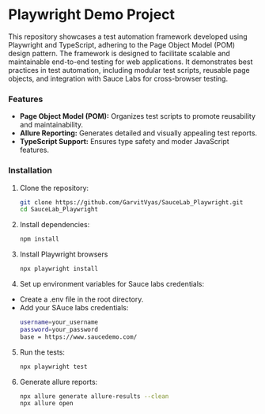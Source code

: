 # Playwright Demo Project

This repository showcases a test automation framework developed using Playwright and TypeScript, adhering to the Page Object Model (POM) design pattern. The framework is designed to facilitate scalable and maintainable end-to-end testing for web applications. It demonstrates best practices in test automation, including modular test scripts, reusable page objects, and integration with Sauce Labs for cross-browser testing.

### Features
- **Page Object Model (POM):** Organizes test scripts to promote reusability and maintainability.
- **Allure Reporting:** Generates detailed and visually appealing test reports.
- **TypeScript Support:** Ensures type safety and moder JavaScript features.

### Installation

1. Clone the repository:
   ```bash
   git clone https://github.com/GarvitVyas/SauceLab_Playwright.git
   cd SauceLab_Playwright
2. Install dependencies:
   ```bash
   npm install
3. Install Playwright browsers
   ```bash
   npx playwright install
4. Set up environment variables for Sauce labs credentials:
- Create a .env file in the root directory.
- Add your SAuce labs credentials:
  ```bash
  username=your_username
  password=your_password
  base = https://www.saucedemo.com/
5. Run the tests:
   ```bash
   npx playwright test
6. Generate allure reports:
   ```bash
   npx allure generate allure-results --clean
   npx allure open
